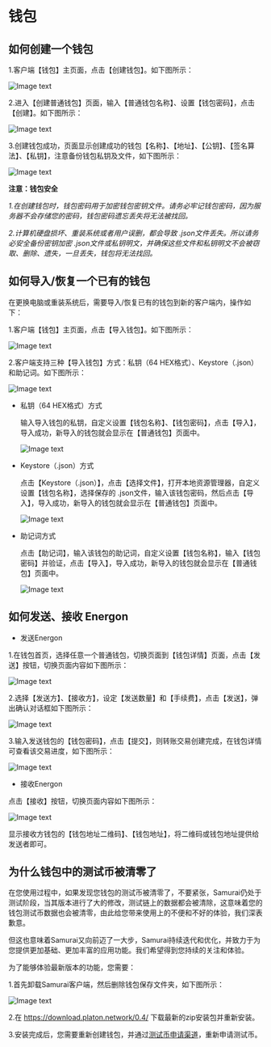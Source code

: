 # 钱包

## 如何创建一个钱包

1.客户端【钱包】主页面，点击【创建钱包】。如下图所示：

![Image text](image/Classic_wallet_creation-cn.png)

2.进入【创建普通钱包】页面，输入【普通钱包名称】、设置【钱包密码】，点击【创建】。如下图所示：

![Image text](image/Wallet_info_input-cn.png)

3.创建钱包成功，页面显示创建成功的钱包【名称】、【地址】、【公钥】、【签名算法】、【私钥】，注意备份钱包私钥及文件，如下图所示：

![Image text](image/Wallet_success-cn.png)

**注意：钱包安全**

*1.在创建钱包时，钱包密码用于加密钱包密钥文件。请务必牢记钱包密码，因为服务器不会存储您的密码，钱包密码遗忘丢失将无法被找回。*

*2.计算机硬盘损坏、重装系统或者用户误删，都会导致 .json文件丢失。所以请务必安全备份密钥加密 .json文件或私钥明文，并确保这些文件和私钥明文不会被窃取、删除、遗失，一旦丢失，钱包将无法找回。*


## 如何导入/恢复一个已有的钱包

在更换电脑或重装系统后，需要导入/恢复已有的钱包到新的客户端内，操作如下：

1.客户端【钱包】主页面，点击【导入钱包】。如下图所示：

![Image text](image/Wallet_importation-cn.png)

2.客户端支持三种【导入钱包】方式：私钥（64 HEX格式）、Keystore（.json）和助记词。如下图所示：

![Image text](image/Three_type_importation-cn.png)

- 私钥（64 HEX格式）方式

  输入导入钱包的私钥，自定义设置【钱包名称】、【钱包密码】，点击【导入】，导入成功，新导入的钱包就会显示在【普通钱包】页面中。

  ![Image text](image/Private_key_HEX-cn.png)

- Keystore（.json）方式

  点击【Keystore（.json）】，点击【选择文件】，打开本地资源管理器，自定义设置【钱包名称】，选择保存的 .json文件，输入该钱包密码，然后点击【导入】，导入成功，新导入的钱包就会显示在【普通钱包】页面中。

  ![Image text](image/Private_key_keystore-cn.png)

- 助记词方式

  点击【助记词】，输入该钱包的助记词，自定义设置【钱包名称】，输入【钱包密码】并验证，点击【导入】，导入成功，新导入的钱包就会显示在【普通钱包】页面中。

  ![Image text](image/Private_key_Mnemonic_phrase-cn.png)


## 如何发送、接收 Energon

- 发送Energon

1.在钱包首页，选择任意一个普通钱包，切换页面到【钱包详情】页面，点击【发送】按钮，切换页面内容如下图所示：

![Image text](image/Send_wallet-cn.png)

2.选择【发送方】、【接收方】，设定【发送数量】和【手续费】，点击【发送】，弹出确认对话框如下图所示：

![Image text](image/Send_confirm-wallet-cn.png)

3.输入发送钱包的【钱包密码】，点击【提交】，则转账交易创建完成，在钱包详情可查看该交易进度，如下图所示：

![Image text](image/Wallet_detail_transactions-cn.png)

- 接收Energon

点击【接收】按钮，切换页面内容如下图所示：

![Image text](image/QR_code-cn.png)

显示接收方钱包的【钱包地址二维码】、【钱包地址】，将二维码或钱包地址提供给发送者即可。

## 为什么钱包中的测试币被清零了

在您使用过程中，如果发现您钱包的测试币被清零了，不要紧张，Samurai仍处于测试阶段，当其版本进行了大的修改，测试链上的数据都会被清除，这意味着您的钱包测试币数据也会被清零，由此给您带来使用上的不便和不好的体验，我们深表歉意。

但这也意味着Samurai又向前迈了一大步，Samurai持续迭代和优化，并致力于为您提供更加基础、更加丰富的应用功能。我们希望得到您持续的关注和体验。

为了能够体验最新版本的功能，您需要：

1.首先卸载Samurai客户端，然后删除钱包保存文件夹，如下图所示： 

![Image text](image/Keystore_address-cn.png)

2.在 https://download.platon.network/0.4/ 下载最新的zip安装包并重新安装。

3.安装完成后，您需要重新创建钱包，并通过[测试币申请渠道](https://developer.platon.network/#/?lang=zh)，重新申请测试币。




